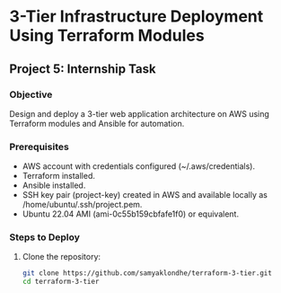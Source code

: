 # 3-Tier Infrastructure Deployment Using Terraform Modules

## Project 5: Internship Task

### Objective
Design and deploy a 3-tier web application architecture on AWS using Terraform modules and Ansible for automation.

### Prerequisites
- AWS account with credentials configured (~/.aws/credentials).
- Terraform installed.
- Ansible installed.
- SSH key pair (project-key) created in AWS and available locally as /home/ubuntu/.ssh/project.pem.
- Ubuntu 22.04 AMI (ami-0c55b159cbfafe1f0) or equivalent.

### Steps to Deploy
1. Clone the repository:
   ```bash
   git clone https://github.com/samyaklondhe/terraform-3-tier.git
   cd terraform-3-tier
